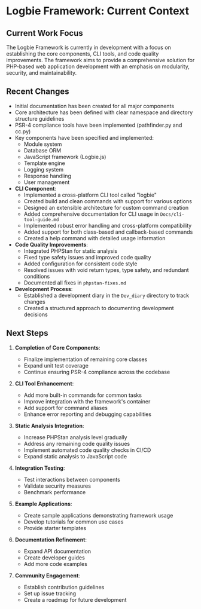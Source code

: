 # Logbie Framework: Current Context

## Current Work Focus

The Logbie Framework is currently in development with a focus on establishing the core components, CLI tools, and code quality improvements. The framework aims to provide a comprehensive solution for PHP-based web application development with an emphasis on modularity, security, and maintainability.

## Recent Changes

- Initial documentation has been created for all major components
- Core architecture has been defined with clear namespace and directory structure guidelines
- PSR-4 compliance tools have been implemented (pathfinder.py and cc.py)
- Key components have been specified and implemented:
  - Module system
  - Database ORM
  - JavaScript framework (Logbie.js)
  - Template engine
  - Logging system
  - Response handling
  - User management
- **CLI Component**:
  - Implemented a cross-platform CLI tool called "logbie"
  - Created build and clean commands with support for various options
  - Designed an extensible architecture for custom command creation
  - Added comprehensive documentation for CLI usage in `Docs/cli-tool-guide.md`
  - Implemented robust error handling and cross-platform compatibility
  - Added support for both class-based and callback-based commands
  - Created a help command with detailed usage information
- **Code Quality Improvements**:
  - Integrated PHPStan for static analysis
  - Fixed type safety issues and improved code quality
  - Added configuration for consistent code style
  - Resolved issues with void return types, type safety, and redundant conditions
  - Documented all fixes in `phpstan-fixes.md`
- **Development Process**:
  - Established a development diary in the `Dev_diary` directory to track changes
  - Created a structured approach to documenting development decisions

## Next Steps

1. **Completion of Core Components**:
   - Finalize implementation of remaining core classes
   - Expand unit test coverage
   - Continue ensuring PSR-4 compliance across the codebase

2. **CLI Tool Enhancement**:
   - Add more built-in commands for common tasks
   - Improve integration with the framework's container
   - Add support for command aliases
   - Enhance error reporting and debugging capabilities

3. **Static Analysis Integration**:
   - Increase PHPStan analysis level gradually
   - Address any remaining code quality issues
   - Implement automated code quality checks in CI/CD
   - Expand static analysis to JavaScript code

4. **Integration Testing**:
   - Test interactions between components
   - Validate security measures
   - Benchmark performance

5. **Example Applications**:
   - Create sample applications demonstrating framework usage
   - Develop tutorials for common use cases
   - Provide starter templates

6. **Documentation Refinement**:
   - Expand API documentation
   - Create developer guides
   - Add more code examples

7. **Community Engagement**:
   - Establish contribution guidelines
   - Set up issue tracking
   - Create a roadmap for future development